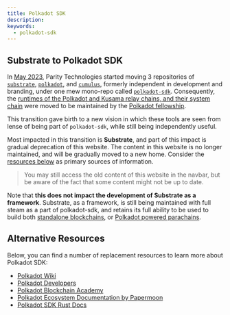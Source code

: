 ```yaml
---
title: Polkadot SDK
description:
keywords:
  - polkadot-sdk
---
```



## Substrate to Polkadot SDK

In [May
2023](https://forum.polkadot.network/t/psa-parity-is-currently-working-on-merging-the-polkadot-stack-repositories-into-one-single-repository/2883),
Parity Technologies started moving 3 repositories of
[`substrate`](https://github.com/paritytech/substrate),
[`polkadot`](https://github.com/paritytech/polkadot), and
[`cumulus`](https://github.com/paritytech/cumulus), formerly independent in development and
branding, under one mew mono-repo called
[`polkadot-sdk`](https://github.com/paritytech/polkadot-sdk). Consequently, the [runtimes of the
Polkadot and Kusama relay chains, and their system chain](https://github.com/polkadot-fellows/runtimes) were moved to be maintained by the [Polkadot fellowship](polkadot-fellows.github.io/dashboard/).

This transition gave birth to a new vision in which these tools are seen from lense of being part of `polkadot-sdk`, while still being independently useful.

Most impacted in this transition is **Substrate**, and part of this impact is gradual deprecation of
this website. The content in this website is no longer maintained, and will be gradually moved to a
new home. Consider the [resources below](#alternative-resources) as primary sources of information.

> You may still access the old content of this website in the navbar, but be aware of the fact that some content might not be up to date.

Note that **this does not impact the development of Substrate as a framework**. Substrate, as a framework, is still being maintained with full steam as a part of polkadot-sdk, and retains its full ability to be used to build both [standalone blockchains](https://github.com/paritytech/polkadot-sdk-solochain-template), or [Polkadot powered parachains](https://github.com/paritytech/polkadot-sdk-parachain-template).

## Alternative Resources

Below, you can find a number of replacement resources to learn more about Polkadot SDK:

- [Polkadot Wiki](https://wiki.polkadot.network/)
- [Polkadot Developers](https://github.com/polkadot-developers/)
- [Polkadot Blockchain Academy](https://academy.polkadot.network/)
- [Polkadot Ecosystem Documentation by Papermoon](https://wiki.polkadot.network/)
- [Polkadot SDK Rust Docs](https://wiki.polkadot.network/)
